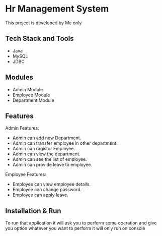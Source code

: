 # Hr Management System


This project is developed by Me only


## Tech Stack and Tools
- Java
- MySQL
- JDBC


## Modules
- Admin Module
- Employee Module
- Department Module



## Features
Admin Features:
- Admin can add new Department.
- Admin can transfer employee in other department.
- Admin can ragistor Employee.
- Admin can view the department.
- Admin can see the list of employee.
- Admin can provide leave to employee.
 
 
Employee Features:
 - Employee can view employee details.
 - Employee can change password.
 - Employee can apply leave.
 
  
## Installation & Run
To run that application it will ask you to perform some  operation and give you option whatever you want to perform it will only run on console


